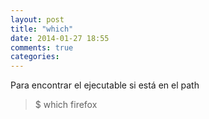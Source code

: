 ```yaml
---
layout: post
title: "which"
date: 2014-01-27 18:55
comments: true
categories: 
---
```

Para encontrar el ejecutable si está en el path

>$ which firefox

